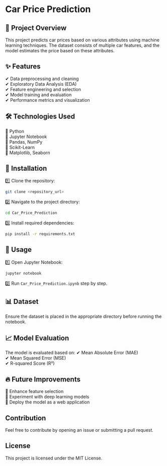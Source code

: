 # Car Price Prediction

## 📌 Project Overview
This project predicts car prices based on various attributes using machine learning techniques. The dataset consists of multiple car features, and the model estimates the price based on these attributes.

## ✨ Features
✔ Data preprocessing and cleaning  
✔ Exploratory Data Analysis (EDA)  
✔ Feature engineering and selection  
✔ Model training and evaluation  
✔ Performance metrics and visualization  

## 🛠 Technologies Used
🔹 Python  
🔹 Jupyter Notebook  
🔹 Pandas, NumPy  
🔹 Scikit-Learn  
🔹 Matplotlib, Seaborn  

## 🚀 Installation
1️⃣ Clone the repository:
   ```bash
   git clone <repository_url>
   ```
2️⃣ Navigate to the project directory:
   ```bash
   cd Car_Price_Prediction
   ```
3️⃣ Install required dependencies:
   ```bash
   pip install -r requirements.txt
   ```

## 📖 Usage
1️⃣ Open Jupyter Notebook:
   ```bash
   jupyter notebook
   ```
2️⃣ Run `Car_Price_Prediction.ipynb` step by step.

## 📊 Dataset
Ensure the dataset is placed in the appropriate directory before running the notebook.

## 📈 Model Evaluation
The model is evaluated based on:
✔ Mean Absolute Error (MAE)  
✔ Mean Squared Error (MSE)  
✔ R-squared Score (R²)  

## 🔥 Future Improvements
🔹 Enhance feature selection  
🔹 Experiment with deep learning models  
🔹 Deploy the model as a web application  

## Contribution
Feel free to contribute by opening an issue or submitting a pull request.

## License
This project is licensed under the MIT License.
